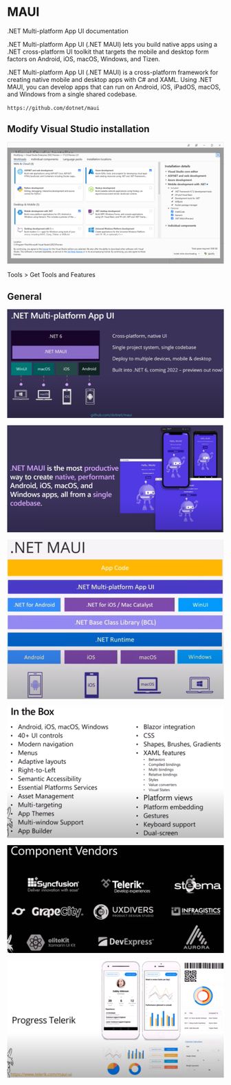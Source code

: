 # MAUI

.NET Multi-platform App UI documentation

.NET Multi-platform App UI (.NET MAUI) lets you build native apps using a .NET cross-platform UI toolkit that targets the mobile and desktop form factors on Android, iOS, macOS, Windows, and Tizen.

.NET Multi-platform App UI (.NET MAUI) is a cross-platform framework for creating native mobile and desktop apps with C# and XAML. Using .NET MAUI, you can develop apps that can run on Android, iOS, iPadOS, macOS, and Windows from a single shared codebase.

`https://github.com/dotnet/maui`

## Modify Visual Studio installation

![](image/my_MAUI/install_maui.png)

Tools > Get Tools and Features

## General

![](image/my_MAUI/001.png)

![](image/my_MAUI/002.png)

![](image/my_MAUI/003.png)

![](image/my_MAUI/004.png)

![](image/my_MAUI/005.png)

![](image/my_MAUI/006.png)
